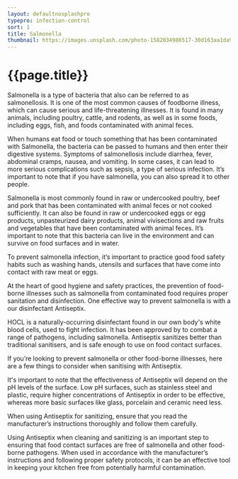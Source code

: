 ```yaml
---
layout: defaultnosplashpro
typepro: infection-control
sort: 1
title: Salmonella
thumbnail: https://images.unsplash.com/photo-1582034986517-30d163aa1da9?ixlib=rb-1.2.1&ixid=MnwxMjA3fDB8MHxwaG90by1wYWdlfHx8fGVufDB8fHx8&auto=format&fit=crop&w=1180&q=80
---
```

# {{page.title}}

Salmonella is a type of bacteria that also can be referred to as salmonellosis. It is one of the most common causes of foodborne illness, which can cause serious and life-threatening illnesses. It is found in many animals, including poultry, cattle, and rodents, as well as in some foods, including eggs, fish, and foods contaminated with animal feces.

When humans eat food or touch something that has been contaminated with Salmonella, the bacteria can be passed to humans and then enter their digestive systems. Symptoms of salmonellosis include diarrhea, fever, abdominal cramps, nausea, and vomiting. In some cases, it can lead to more serious complications such as sepsis, a type of serious infection. It’s important to note that if you have salmonella, you can also spread it to other people.

Salmonella is most commonly found in raw or undercooked poultry, beef and pork that has been contaminated with animal feces or not cooked sufficiently. It can also be found in raw or undercooked eggs or egg products, unpasteurized dairy products, animal vivisections and raw fruits and vegetables that have been contaminated with animal feces. It’s important to note that this bacteria can live in the environment and can survive on food surfaces and in water.

To prevent salmonella infection, it’s important to practice good food safety habits such as washing hands, utensils and surfaces that have come into contact with raw meat or eggs. 

At the heart of good hygiene and safety practices, the prevention of food-borne illnesses such as salmonella from contaminated food requires proper sanitation and disinfection. One effective way to prevent salmonella is with a our disinfectant Antiseptix. 

HOCL is a naturally-occurring disinfectant found in our own body's white blood cells, used to fight infection. It has been approved by to combat a range of pathogens, including salmonella. Antiseptix sanitizes better than traditional sanitisers, and is safe enough to use on food contact surfaces.

If you’re looking to prevent salmonella or other food-borne illnesses, here are a few things to consider when sanitising with Antiseptix. 

It's important to note that the effectiveness of Antiseptix will depend on the pH levels of the surface. Low pH surfaces, such as stainless steel and plastic, require higher concentrations of Antiseptix in order to be effective, whereas more basic surfaces like glass, porcelain and ceramic need less.

When using Antiseptix for sanitizing, ensure that you read the manufacturer’s instructions thoroughly and follow them carefully. 

Using Antiseptix when cleaning and sanitizing is an important step to ensuring that food contact surfaces are free of salmonella and other food-borne pathogens. When used in accordance with the manufacturer’s instructions and following proper safety protocols, it can be an effective tool in keeping your kitchen free from potentially harmful contamination.